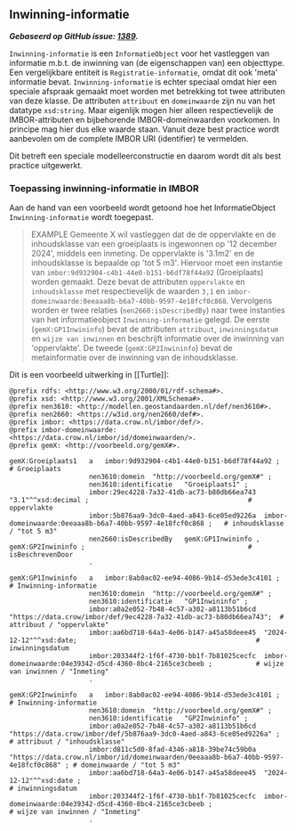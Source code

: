 ## Inwinning-informatie

***Gebaseerd op GitHub issue: [1389](https://github.com/Stichting-CROW/imbor/issues/1389).***

`Inwinning-informatie` is een `InformatieObject` voor het vastleggen van informatie m.b.t. de inwinning van (de eigenschappen van) een objecttype. 
Een vergelijkbare entiteit is `Registratie-informatie`, omdat dit ook 'meta' informatie bevat. 
`Inwinning-informatie` is echter speciaal omdat hier een speciale afspraak gemaakt moet worden met betrekking tot twee attributen van deze klasse. 
De attributen `attribuut` en `domeinwaarde` zijn nu van het datatype `xsd:string`.
Maar eigenlijk mogen hier alleen respectievelijk de IMBOR-attributen en bijbehorende IMBOR-domeinwaarden voorkomen. In principe mag hier dus elke waarde staan. Vanuit deze best practice wordt aanbevolen om de complete IMBOR URI (identifier) te vermelden.

Dit betreft een speciale modelleerconstructie en daarom wordt dit als best practice uitgewerkt. 

### Toepassing inwinning-informatie in IMBOR

Aan de hand van een voorbeeld wordt getoond hoe het InformatieObject `Inwinning-informatie` wordt toegepast.

>EXAMPLE
>Gemeente X wil vastleggen dat de de oppervlakte en de inhoudsklasse van een groeiplaats is ingewonnen op '12 december 2024', middels een inmeting. De oppervlakte is '3.1m2' en de inhoudsklasse is bepaalde op 'tot 5 m3'. Hiervoor moet een instantie van `imbor:9d932904-c4b1-44e0-b151-b6df78f44a92` (Groeiplaats) worden gemaakt. Deze bevat de attributen `oppervlakte` en `inhoudsklasse` met respectievelijk de waarden `3,1` en `imbor-domeinwaarde:0eeaaa8b-b6a7-40bb-9597-4e18fcf0c868`. Vervolgens worden er twee relaties (`nen2660:isDescribedBy`) naar twee instanties van het informatieobject `Inwinning-informatie` gelegd. De eerste (`gemX:GP1Inwininfo`) bevat de attributen `attribuut`, `inwinningsdatum` en `wijze van inwinnen` en beschrijft informatie over de inwinning van 'oppervlakte'. De tweede (`gemX:GP2Inwininfo`) bevat de metainformatie over de inwinning van de inhoudsklasse. 

Dit is een voorbeeld uitwerking in [[Turtle]]:

```turtle
@prefix rdfs: <http://www.w3.org/2000/01/rdf-schema#>.
@prefix xsd: <http://www.w3.org/2001/XMLSchema#>.
@prefix nen3610: <http://modellen.geostandaarden.nl/def/nen3610#>.
@prefix nen2660: <https://w3id.org/nen2660/def#>.
@prefix imbor: <https://data.crow.nl/imbor/def/>.
@prefix imbor-domeinwaarde: <https://data.crow.nl/imbor/id/domeinwaarden/>.
@prefix gemX: <http://voorbeeld.org/gemX#>.

gemX:Groeiplaats1   a   imbor:9d932904-c4b1-44e0-b151-b6df78f44a92 ;                                                        # Groeiplaats
                    nen3610:domein  "http://voorbeeld.org/gemX#" ;              
                    nen3610:identificatie   "Groeiplaats1" ;
                    imbor:29ec4228-7a32-41db-ac73-b80db66ea743  "3.1"^^xsd:decimal ;                                        # oppervlakte
                    imbor:5b876aa9-3dc0-4aed-a843-6ce05ed9226a  imbor-domeinwaarde:0eeaaa8b-b6a7-40bb-9597-4e18fcf0c868 ;   # inhoudsklasse / "tot 5 m3"
                    nen2660:isDescribedBy   gemX:GP1Inwininfo , gemX:GP2Inwininfo ;                                         # isBeschrevenDoor
                    .

gemX:GP1Inwininfo   a   imbor:8ab0ac02-ee94-4086-9b14-d53ede3c4101 ;                                                        # Inwinning-informatie
                    nen3610:domein  "http://voorbeeld.org/gemX#" ;              
                    nen3610:identificatie   "GP1Inwininfo" ;
                    imbor:a0a2e052-7b48-4c57-a302-a8113b51b6cd  "https://data.crow/imbor/def/9ec4228-7a32-41db-ac73-b80db66ea743";  # attribuut / "oppervlakte"
                    imbor:aa6bd718-64a3-4e06-b147-a45a58deee45  "2024-12-12"^^xsd:date;                                             # inwinningsdatum
                    imbor:203344f2-1f6f-4730-bb1f-7b81025cecfc  imbor-domeinwaarde:04e39342-d5cd-4360-8bc4-2165ce3cbeeb ;           # wijze van inwinnen / "Inmeting"
                    .

gemX:GP2Inwininfo   a   imbor:8ab0ac02-ee94-4086-9b14-d53ede3c4101 ;                                                                                 # Inwinning-informatie
                    nen3610:domein  "http://voorbeeld.org/gemX#" ;              
                    nen3610:identificatie   "GP2Inwininfo" ;
                    imbor:a0a2e052-7b48-4c57-a302-a8113b51b6cd  "https://data.crow/imbor/def/5b876aa9-3dc0-4aed-a843-6ce05ed9226a" ;                 # attribuut / "inhoudsklasse"
                    imbor:d811c5d0-8fad-4346-a818-39be74c59b0a  "https://data.crow.nl/imbor/id/domeinwaarden/0eeaaa8b-b6a7-40bb-9597-4e18fcf0c868" ; # domeinwaarde / "tot 5 m3"
                    imbor:aa6bd718-64a3-4e06-b147-a45a58deee45  "2024-12-12"^^xsd:date ;                                                             # inwinningsdatum
                    imbor:203344f2-1f6f-4730-bb1f-7b81025cecfc  imbor-domeinwaarde:04e39342-d5cd-4360-8bc4-2165ce3cbeeb ;                            # wijze van inwinnen / "Inmeting"
                    .
```
